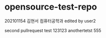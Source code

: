 # opensource-test-repo
202101154 김현서 컴퓨터공학과
edited by user2

second pullrequest test
123123
anothertetst
555
